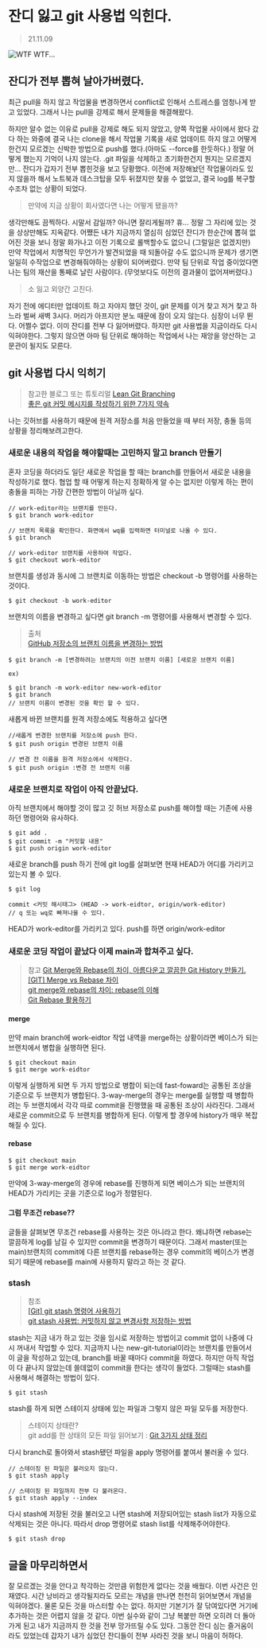 # 잔디 잃고 git 사용법 익힌다.

> 21.11.09

![WTF](img/2021-11-10_AM_2.42.12.png)
WTF...

## 잔디가 전부 뽑혀 날아가버렸다.

최근 pull을 하지 않고 작업물을 변경하면서 conflict로 인해서 스트레스를 엄청나게 받고 있었다. 그래서 나는 pull을 강제로 해서 문제들을 해결해왔다.

하지만 알수 없는 이유로 pull을 강제로 해도 되지 않았고, 양쪽 작업물 사이에서 왔다 갔다 하는 와중에 결국 나는 clone을 해서 작업물 기록을 새로 업데이트 하지 않고 어떻게 한건지 모르겠는 신박한 방법으로 push를 했다.(아마도 --force를 한듯하다.) 정말 어떻게 했는지 기억이 나지 않는다. .git 파일을 삭제하고 초기화한건지 뭔지는 모르겠지만... 잔디가 갑자기 전부 뽑힌것을 보고 당황했다. 이전에 저장해놨던 작업물이라도 있지 않을까 해서 노트북과 데스크탑을 모두 뒤졌지만 찾을 수 없었고, 결국 log를 복구할수조차 없는 상황이 되었다.

> 만약에 지금 상황이 회사였다면 나는 어떻게 됐을까?

생각만해도 끔찍하다. 시말서 감일까? 아니면 잘리게될까? 휴... 정말 그 자리에 있는 것을 상상만해도 지옥같다. 어쨌든 내가 지금까지 열심히 심었던 잔디가 한순간에 뽑혀 없어진 것을 보니 정말 화가나고 이전 기록으로 롤백할수도 없으니 (그럴일은 없겠지만) 만약 작업에서 치명적인 무언가가 발견되었을 때 되돌아갈 수도 없으니까 문제가 생기면 일일히 수작업으로 변경해줘야하는 상황이 되어버렸다. 만약 팀 단위로 작업 중이었다면 나는 팀의 재산을 통째로 날린 사람이다. (무엇보다도 이전의 결과물이 없어져버렸다.)

> 소 잃고 외양간 고친다.

자기 전에 에디터만 업데이트 하고 자야지 했던 것이, git 문제를 이거 찾고 저거 찾고 하느라 벌써 새벽 3시다. 머리가 아프지만 분노 때문에 잠이 오지 않는다. 심장이 너무 뛴다. 어쩔수 없다. 이미 잔디를 전부 다 잃어버렸다. 하지만 git 사용법을 지금이라도 다시 익혀야한다. 그렇지 않으면 아마 팀 단위로 해야하는 작업에서 나는 재앙을 양산하는 고문관이 될지도 모른다.

## git 사용법 다시 익히기

> 참고한 블로그 또는 튜토리얼
> [Lean Git Branching](https://learngitbranching.js.org/?locale=ko)  
> [좋은 git 커밋 메시지를 작성하기 위한 7가지 약속](https://meetup.toast.com/posts/106)

나는 깃허브를 사용하기 때문에 원격 저장소를 처음 만들었을 때 부터 저장, 충돌 등의 상황을 정리해보려고한다.

### 새로운 내용의 작업을 해야할때는 고민하지 말고 branch 만들기

혼자 코딩을 하더라도 일단 새로운 작업을 할 때는 branch를 만들어서 새로운 내용을 작성하기로 했다. 협업 할 때 어떻게 하는지 정확하게 알 수는 없지만 이렇게 하는 편이 충돌을 피하는 가장 간편한 방법이 아닐까 싶다.

```
// work-editor라는 브랜치를 만든다.
$ git branch work-editor

// 브랜치 목록을 확인한다. 화면에서 wq를 입력하면 터미널로 나올 수 있다.
$ git branch

// work-editor 브랜치를 사용하여 작업다.
$ git checkout work-editor
```

브랜치를 생성과 동시에 그 브랜치로 이동하는 방법은 checkout -b 명령어를 사용하는 것이다.

```
$ git checkout -b work-editor
```

브랜치의 이름을 변경하고 싶다면 git branch -m 명령어를 사용해서 변경할 수 있다.

> 출처  
> [GitHub 저장소의 브랜치 이름을 변경하는 방법](https://www.lainyzine.com/ko/article/how-to-rename-local-github-branch/)

```
$ git branch -m [변경하려는 브랜치의 이전 브랜치 이름] [새로운 브랜치 이름]

ex)

$ git branch -m work-editor new-work-editor
$ git branch
// 브랜치 이름이 변경된 것을 확인 할 수 있다.
```

새롭게 바뀐 브랜치를 원격 저장소에도 적용하고 싶다면

```
//새롭게 변경한 브랜치를 저장소에 push 한다.
$ git push origin 변경된 브랜치 이름

// 변경 전 이름을 원격 저장소에서 삭제한다.
$ git push origin :변경 전 브랜치 이름

```

### 새로운 브랜치로 작업이 아직 안끝났다.

아직 브랜치에서 해야할 것이 많고 깃 허브 저장소로 push를 해야할 때는 기존에 사용하던 명령어와 유사하다.

```
$ git add .
$ git commit -m "커밋할 내용"
$ git push origin work-editor
```

새로운 branch를 push 하기 전에 git log를 살펴보면 현재 HEAD가 어디를 가리키고 있는지 볼 수 있다.

```
$ git log

commit <커밋 해시태그> (HEAD -> work-eidtor, origin/work-editor)
// q 또는 wq로 빠져나올 수 있다.
```

HEAD가 work-editor를 가리키고 있다. push를 하면 origin/work-editor

### 새로운 코딩 작업이 끝났다 이제 main과 합쳐주고 싶다.

> 참고
> [Git Merge와 Rebase의 차이, 아름다운고 깔끔한 Git History 만들기.](https://firework-ham.tistory.com/12)  
> [[GIT] Merge vs Rebase 차이](https://dongminyoon.tistory.com/9)  
> [git merge와 rebase의 차이: rebase의 이해](https://gigibean.tistory.com/2)  
> [Git Rebase 활용하기](https://velog.io/@godori/Git-Rebase)

#### merge

만약 main branch에 work-eidtor 작업 내역을 merge하는 상황이라면 베이스가 되는 브랜치에서 병합을 실행하면 된다.

```
$ git checkout main
$ git merge work-eidtor

```

이렇게 실행하게 되면 두 가지 방법으로 병합이 되는데 fast-foward는 공통된 조상을 기준으로 두 브랜치가 병합된다. 3-way-merge의 경우는 merge를 실행할 때 병합하려는 두 브랜치에서 각각 따로 commit을 진행했을 때 공통된 조상이 사라진다. 그래서 새로운 commit으로 두 브랜치를 병합하게 된다. 이렇게 할 경우에 history가 매우 복잡해질 수 있다.

#### rebase

```
$ git checkout main
$ git merge work-eidtor
```

만약에 3-way-merge의 경우에 rebase를 진행하게 되면 베이스가 되는 브랜치의 HEAD가 가리키는 곳을 기준으로 log가 정렬된다.

#### 그럼 무조건 rebase??

글들을 살펴보면 무조건 rebase를 사용하는 것은 아니라고 한다. 왜냐하면 rebase는 깔끔하게 log를 남길 수 있지만 commit을 변경하기 때문이다. 그래서 master(또는 main)브랜치의 commit에 다른 브랜치를 rebase하는 경우 commit의 베이스가 변경되기 때문에 rebase를 main에 사용하지 말라고 하는 것 같다.

### stash

> 참조  
> [[Git] git stash 명령어 사용하기](https://gmlwjd9405.github.io/2018/05/18/git-stash.html)  
> [git stash 사용법: 커밋하지 않고 변경사항 저장하는 방법](https://www.lainyzine.com/ko/article/git-stash-usage-saving-changes-without-commit/)

stash는 지금 내가 하고 있는 것을 임시로 저장하는 방법이고 commit 없이 나중에 다시 꺼내서 작업할 수 있다. 지금까지 나는 new-git-tutorial이라는 브랜치를 만들어서 이 글을 작성하고 있는데, branch를 바꿀 때마다 commit을 하였다. 하지만 아직 작업이 다 끝나지 않았는데 쓸데없이 commit을 한다는 생각이 들었다. 그럴때는 stash를 사용해서 해결하는 방법이 있다.

```
$ git stash
```

stash를 하게 되면 스테이지 상태에 있는 파일과 그렇지 않은 파일 모두를 저장한다.

> 스테이지 상태란?  
> git add를 한 상태의 모든 파일
> 읽어보기 : [Git 3가지 상태 정리](https://medium.com/sjk5766/git-3%EA%B0%80%EC%A7%80-%EC%83%81%ED%83%9C%EC%99%80-%EA%B0%84%EB%8B%A8-%EB%AA%85%EB%A0%B9%EC%96%B4-%EC%A0%95%EB%A6%AC-a80161aacec1)

다시 branch로 돌아와서 stash됐던 파일을 apply 명령어를 붙여서 불러올 수 있다.

```
// 스테이징 된 파일은 불러오지 않는다.
$ git stash apply

// 스테이징 된 파일까지 전부 다 불러온다.
$ git stash apply --index
```

다시 stash에 저장된 것을 불러오고 나면 stash에 저장되어있는 stash list가 자동으로 삭제되는 것은 아니다. 따라서 drop 명령어로 stash list를 삭제해주어야한다.

```
$ git stash drop
```

## 글을 마무리하면서

잘 모르겠는 것을 안다고 착각하는 것만큼 위험한게 없다는 것을 배웠다. 이번 사건은 인재였다. 시간 낭비라고 생각될지라도 모르는 개념을 만나면 천천히 읽어보면서 개념을 익혀야겠다. 물론 모든 것을 마스터할 수는 없다. 하지만 기본기가 잘 닦여있다면 거기에 추가하는 것은 어렵지 않을 것 같다. 이번 실수와 같이 그냥 복붙만 하면 오히려 더 돌아가게 된고 내가 지금까지 한 것을 전부 망가뜨릴 수도 있다. 그동안 잔디 심는 즐거움이라도 있었는데 갑자기 내가 심었던 잔디들이 전부 사라진 것을 보니 마음이 허하다.

